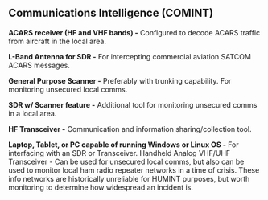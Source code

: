 ## Communications Intelligence (COMINT)

**ACARS receiver (HF and VHF bands) -** Configured to decode ACARS traffic from aircraft in the local area.

**L-Band Antenna for SDR -** For intercepting commercial aviation SATCOM ACARS messages.

**General Purpose Scanner -** Preferably with trunking capability. For monitoring unsecured local comms.

**SDR w/ Scanner feature -** Additional tool for monitoring unsecured comms in a local area.

**HF Transceiver -** Communication and information sharing/collection tool.

**Laptop, Tablet, or PC capable of running Windows or Linux OS -** For interfacing with an SDR or Transceiver.
Handheld Analog VHF/UHF Transceiver - Can be used for unsecured local comms, but also can be used
to monitor local ham radio repeater networks in a time of crisis. These info networks are historically
unreliable for HUMINT purposes, but worth monitoring to determine how widespread an incident is.
